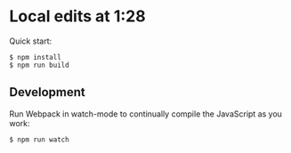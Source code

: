 # Local edits at 1:28

Quick start:

```
$ npm install
$ npm run build
````

## Development

Run Webpack in watch-mode to continually compile the JavaScript as you work:

```
$ npm run watch
```

